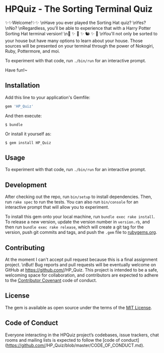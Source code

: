 # HPQuiz - The Sorting Terminal Quiz

✨✨Welcome!✨✨
\nHave you ever played the Sorting Hat quiz?
\nYes?
\nNo?
\nRegardless, you'll be able to experience that with
a Harry Potter Sorting Hat terminal version!
\n🦁 ✨ 🦅 ✨ 🐿 ✨ 🐍
\nYou'll not only be sorted to your house but have many options to learn about your house. Those sources will be presented on your terminal through
the power of Nokogiri, Ruby, Pottermore, and moi.

To experiment with that code, run `./bin/run` for an interactive prompt.

Have fun!~


## Installation

Add this line to your application's Gemfile:

```ruby
gem 'HP_Quiz'
```

And then execute:

    $ bundle

Or install it yourself as:

    $ gem install HP_Quiz

## Usage

To experiment with that code, run `./bin/run` for an interactive prompt.

## Development

After checking out the repo, run `bin/setup` to install dependencies. Then, run `rake spec` to run the tests. You can also run `bin/console` for an interactive prompt that will allow you to experiment.

To install this gem onto your local machine, run `bundle exec rake install`. To release a new version, update the version number in `version.rb`, and then run `bundle exec rake release`, which will create a git tag for the version, push git commits and tags, and push the `.gem` file to [rubygems.org](https://rubygems.org).

## Contributing
At the moment I can't accept pull request because this is a final assignment project.
\nBut!
Bug reports and pull requests will be eventually welcome on GitHub at https://github.com/<github username>/HP_Quiz. This project is intended to be a safe, welcoming space for collaboration, and contributors are expected to adhere to the [Contributor Covenant](http://contributor-covenant.org) code of conduct.

## License

The gem is available as open source under the terms of the [MIT License](https://opensource.org/licenses/MIT).

## Code of Conduct

Everyone interacting in the HPQuiz project’s codebases, issue trackers, chat rooms and mailing lists is expected to follow the [code of conduct](https://github.com/<github username>/HP_Quiz/blob/master/CODE_OF_CONDUCT.md).
